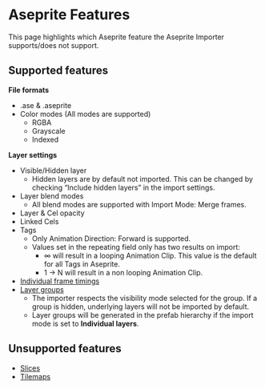 # Aseprite Features
This page highlights which Aseprite feature the Aseprite Importer supports/does not support.

## Supported features
**File formats**
- .ase & .aseprite
- Color modes (All modes are supported)
    - RGBA
    - Grayscale
    - Indexed

**Layer settings**
- Visible/Hidden layer
    - Hidden layers are by default not imported. This can be changed by checking “Include hidden layers” in the import settings.
- Layer blend modes
    - All blend modes are supported with Import Mode: Merge frames.
- Layer & Cel opacity
- Linked Cels
- Tags
    - Only Animation Direction: Forward is supported.
    - Values set in the repeating field only has two results on import:
        - ∞ will result in a looping Animation Clip. This value is the default for all Tags in Aseprite.
        - 1 -> N will result in a non looping Animation Clip.
- [Individual frame timings](https://www.aseprite.org/docs/frame-duration/)
- [Layer groups](https://www.aseprite.org/docs/layer-group/)
    - The importer respects the visibility mode selected for the group. If a group is hidden, underlying layers will not be imported by default.
    - Layer groups will be generated in the prefab hierarchy if the import mode is set to **Individual layers**.

## Unsupported features
- [Slices](https://www.aseprite.org/docs/slices/)
- [Tilemaps](https://www.aseprite.org/docs/tilemap/)
